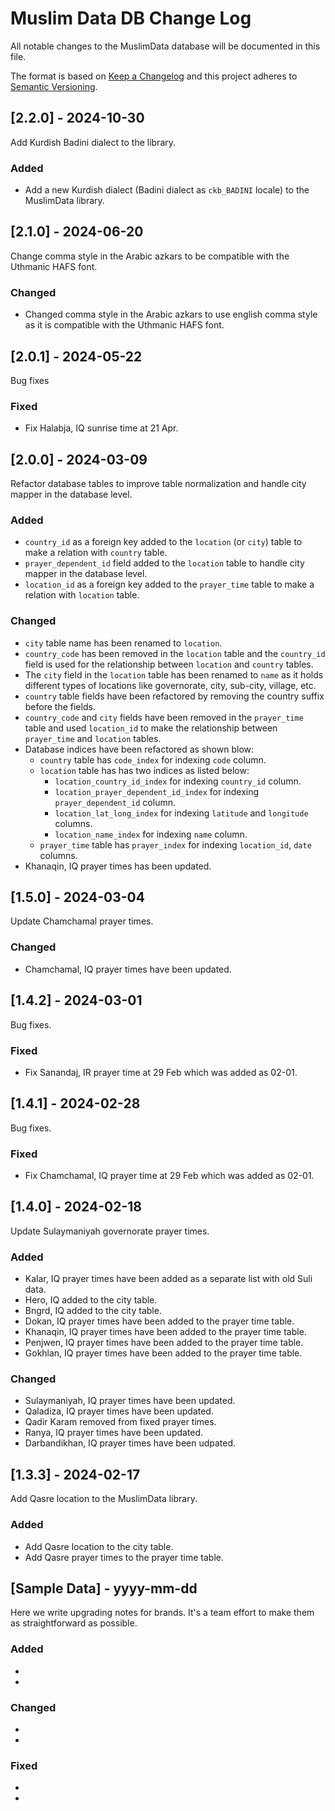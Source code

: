 # Muslim Data DB Change Log
All notable changes to the MuslimData database will be documented in this file.
 
The format is based on [Keep a Changelog](http://keepachangelog.com/)
and this project adheres to [Semantic Versioning](http://semver.org/).

## [2.2.0] - 2024-10-30 
Add Kurdish Badini dialect to the library. 

### Added 

- Add a new Kurdish dialect (Badini dialect as `ckb_BADINI` locale) to the MuslimData library.

## [2.1.0] - 2024-06-20
Change comma style in the Arabic azkars to be compatible with the Uthmanic HAFS font. 

### Changed 

- Changed comma style in the Arabic azkars to use english comma style as it is compatible with the Uthmanic HAFS font.

## [2.0.1] - 2024-05-22
Bug fixes 

### Fixed

- Fix Halabja, IQ sunrise time at 21 Apr.

## [2.0.0] - 2024-03-09

Refactor database tables to improve table normalization and handle city mapper in the database level.

### Added
- `country_id` as a foreign key added to the `location` (or `city`) table to make a relation with `country` table.
- `prayer_dependent_id` field added to the `location` table to handle city mapper in the database level. 
- `location_id` as a foreign key added to the `prayer_time` table to make a relation with `location` table.
 
### Changed
- `city` table name has been renamed to `location`. 
- `country_code` has been removed in the `location` table and the `country_id` field is used for the relationship between `location` and `country` tables.
- The `city` field in the `location` table has been renamed to `name` as it holds different types of locations like governorate, city, sub-city, village, etc. 
- `country` table fields have been refactored by removing the country suffix before the fields.
- `country_code` and `city` fields have been removed in the `prayer_time` table and used `location_id` to make the relationship between `prayer_time` and `location` tables.
- Database indices have been refactored as shown blow: 
    - `country` table has `code_index` for indexing `code` column. 
    - `location` table has has two indices as listed below: 
      - `location_country_id_index` for indexing `country_id` column.
      - `location_prayer_dependent_id_index` for indexing `prayer_dependent_id` column.
      - `location_lat_long_index` for indexing `latitude` and `longitude` columns.
      - `location_name_index` for indexing `name` column.
    - `prayer_time` table has `prayer_index` for indexing `location_id`, `date` columns.
- Khanaqin, IQ prayer times has been updated.

## [1.5.0] - 2024-03-04

Update Chamchamal prayer times. 

### Changed
- Chamchamal, IQ prayer times have been updated.

## [1.4.2] - 2024-03-01

Bug fixes.

### Fixed
- Fix Sanandaj, IR prayer time at 29 Feb which was added as 02-01. 

## [1.4.1] - 2024-02-28

Bug fixes.

### Fixed
- Fix Chamchamal, IQ prayer time at 29 Feb which was added as 02-01. 

## [1.4.0] - 2024-02-18

Update Sulaymaniyah governorate prayer times. 

### Added
- Kalar, IQ prayer times have been added as a separate list with old Suli data. 
- Hero, IQ added to the city table. 
- Bngrd, IQ added to the city table.
- Dokan, IQ prayer times have been added to the prayer time table.
- Khanaqin, IQ prayer times have been added to the prayer time table.
- Penjwen, IQ prayer times have been added to the prayer time table.
- Gokhlan, IQ prayer times have been added to the prayer time table.

### Changed
- Sulaymaniyah, IQ prayer times have been updated.
- Qaladiza, IQ prayer times have been updated. 
- Qadir Karam removed from fixed prayer times.
- Ranya, IQ prayer times have been updated.
- Darbandikhan, IQ prayer times have been udpated.
 
## [1.3.3] - 2024-02-17
 
Add Qasre location to the MuslimData library. 
 
### Added
- Add Qasre location to the city table. 
- Add Qasre prayer times to the prayer time table.
 
## [Sample Data] - yyyy-mm-dd
 
Here we write upgrading notes for brands. It's a team effort to make them as
straightforward as possible.
 
### Added
-
- 
 
### Changed
-
-
 
### Fixed
-
-
